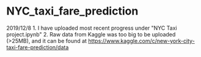 # NYC_taxi_fare_prediction

2019/12/8  1. I have uploaded most recent progress under "NYC Taxi project.ipynb"
           2. Raw data from Kaggle was too big to be uploaded (>25MB), and it can be found at 
                  https://www.kaggle.com/c/new-york-city-taxi-fare-prediction/data
           

